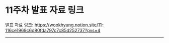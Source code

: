 # 11주차 발표 자료 링크

발표 자료 링크: https://wookhyung.notion.site/11-116ce1969c6d80fda797c7c85d252737?pvs=4

---
